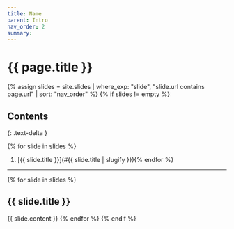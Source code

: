 ```yaml
---
title: Name
parent: Intro
nav_order: 2
summary: 
---
```


# {{ page.title }}

{% assign slides = site.slides | where_exp: "slide", "slide.url contains page.url" | sort: "nav_order" %}
{% if slides != empty %}
## Contents
{: .text-delta }

{% for slide in slides %}
1. [{{ slide.title }}](#{{ slide.title | slugify }}){% endfor %}

---

{% for slide in slides %}
## {{ slide.title }}
{{ slide.content }}
{% endfor %}
{% endif %}
